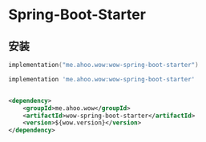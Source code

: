 # Spring-Boot-Starter


## 安装

<CodeGroup>
  <CodeGroupItem title="Gradle(Kotlin)" active>

```kotlin
implementation("me.ahoo.wow:wow-spring-boot-starter")
```

  </CodeGroupItem>
  <CodeGroupItem title="Gradle(Groovy)">

```groovy
implementation 'me.ahoo.wow:wow-spring-boot-starter'
```

  </CodeGroupItem>
  <CodeGroupItem title="Maven">

```xml

<dependency>
    <groupId>me.ahoo.wow</groupId>
    <artifactId>wow-spring-boot-starter</artifactId>
    <version>${wow.version}</version>
</dependency>
```
  </CodeGroupItem>
</CodeGroup>
